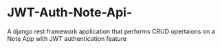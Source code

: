 # JWT-Auth-Note-Api-

A django rest framework application that performs CRUD opertaions on a Note App with JWT authentication feature
